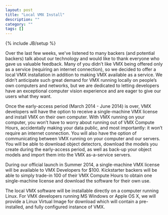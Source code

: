 ```yaml
---
layout: post
title: "Local VMX Install"
description: ""
category: ""
tags: []
---
```

{% include JB/setup %}

Over the last few weeks, we've listened to many backers (and potential backers) talk about our technology and would like to thank everyone who gave us valuable feedback. Many of you didn’t like VMX being offered only as a service (requiring an internet connection), so we decided to offer a local VMX installation in addition to making VMX available as a service. We didn’t anticipate such great demand for VMX running locally on people’s own computers and networks, but we are dedicated to letting developers have an exceptional computer vision experience and are eager to give our users what they want.

Once the early-access period (March 2014 - June 2014) is over, VMX developers will have the option to receive a single-machine VMX license and install VMX on their own computer. With VMX running on your computer, you won’t have to worry about running out of VMX Compute Hours, accidentally making your data public, and most importantly: it won’t require an internet connection. You will also have the option of communicating between VMX running on your computer and our servers. You will be able to download object detectors, download the models you create during the early-access period, as well as back-up your object models and import them into the VMX as-a-service servers.

During our official launch in Summer 2014, a single-machine VMX license will be available to VMX Developers for $100. Kickstarter backers will be able to simply trade-in 100 of their VMX Compute Hours to obtain one single-machine license and download the software for their own use.

The local VMX software will be installable directly on a computer running Linux. For VMX developers running MS Windows or Apple OS X, we will provide a Linux Virtual Image for download which will contain a pre-installed, and fully configured instance of VMX.
